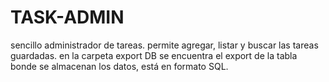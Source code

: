 # TASK-ADMIN
sencillo administrador de tareas. permite agregar, listar y buscar las tareas guardadas.
en la carpeta export DB se encuentra el export de la tabla bonde se almacenan los datos, 
está en formato SQL.
